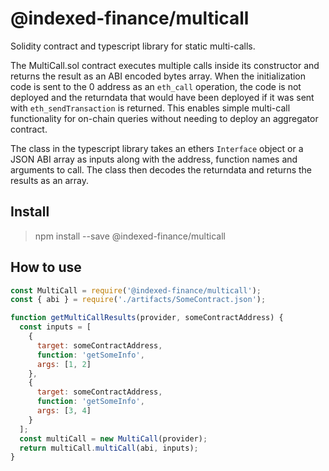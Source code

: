 # @indexed-finance/multicall

Solidity contract and typescript library for static multi-calls.

The MultiCall.sol contract executes multiple calls inside its constructor and returns the result as an ABI encoded bytes array. When the initialization code is sent to the 0 address as an `eth_call` operation, the code is not deployed and the returndata that would have been deployed if it was sent with `eth_sendTransaction` is returned. This enables simple multi-call functionality for on-chain queries without needing to deploy an aggregator contract.

The class in the typescript library takes an ethers `Interface` object or a JSON ABI array as inputs along with the address, function names and arguments to call. The class then decodes the returndata and returns the results as an array.

## Install

> npm install --save @indexed-finance/multicall

## How to use

```js
const MultiCall = require('@indexed-finance/multicall');
const { abi } = require('./artifacts/SomeContract.json');

function getMultiCallResults(provider, someContractAddress) {
  const inputs = [
    {
      target: someContractAddress,
      function: 'getSomeInfo',
      args: [1, 2]
    },
    {
      target: someContractAddress,
      function: 'getSomeInfo',
      args: [3, 4]
    }
  ];
  const multiCall = new MultiCall(provider);
  return multiCall.multiCall(abi, inputs);
}
```